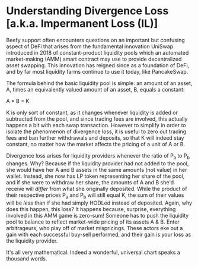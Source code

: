 # Understanding Divergence Loss [a.k.a. Impermanent Loss (IL)]

Beefy support often encounters questions on an important but confusing aspect of DeFi that arises from the fundamental innovation UniSwap introduced in 2018 of constant-product liquidity pools which an automated market-making (AMM) smart contract may use to provide decentralized asset swapping. This innovation has reigned since as a foundation of DeFi, and by far most liquidity farms continue to use it today, like PancakeSwap.

The formula behind the basic liquidity pool is simple: an amount of an asset, A, times an equivalently valued amount of an asset, B, equals a constant: 

A * B = K

K is only sort of constant, as it changes whenever liquidity is added or subtracted from the pool, and since trading fees are involved, this actually happens a bit with each swap transaction. However to simplify in order to isolate the phenomenon of divergence loss, it is useful to zero out trading fees and ban further withdrawals and deposits, so that K will indeed stay constant, no matter how the market affects the pricing of a unit of A or B.

Divergence loss arises for liquidity providers whenever the ratio of P<SUB>a</SUB> to P<SUB>b</SUB> changes. Why? Because if the liquidity provider had not added to the pool, she would have her A and B assets in the same amounts (not value) in her wallet. Instead, she now has LP token representing her share of the pool, and if she were to withdraw her share, the amounts of A and B she'd receive will _differ_ from what she originally deposited. While the product of their respective prices P<SUB>a</SUB> and P<SUB>b</SUB> will still equal K, the sum of their values will be *less* than if she had simply HODLed instead of deposited. Again, why does this happen, this loss? It happens because, surprise, everything involved in this AMM game is zero-sum! Someone has to push the liquidity pool to balance to reflect market-wide pricing of its assets A & B. Enter arbitrageurs, who play off of market mispricings. These actors eke out a gain with each successful buy-sell performed, and their gain is your loss as the liquidity provider.

It's all very mathematical. Indeed a wonderful, universal chart speaks a thousand words.

